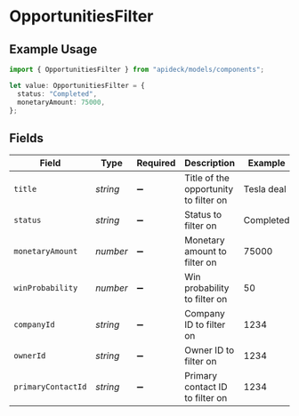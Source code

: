 # OpportunitiesFilter

## Example Usage

```typescript
import { OpportunitiesFilter } from "apideck/models/components";

let value: OpportunitiesFilter = {
  status: "Completed",
  monetaryAmount: 75000,
};
```

## Fields

| Field                                 | Type                                  | Required                              | Description                           | Example                               |
| ------------------------------------- | ------------------------------------- | ------------------------------------- | ------------------------------------- | ------------------------------------- |
| `title`                               | *string*                              | :heavy_minus_sign:                    | Title of the opportunity to filter on | Tesla deal                            |
| `status`                              | *string*                              | :heavy_minus_sign:                    | Status to filter on                   | Completed                             |
| `monetaryAmount`                      | *number*                              | :heavy_minus_sign:                    | Monetary amount to filter on          | 75000                                 |
| `winProbability`                      | *number*                              | :heavy_minus_sign:                    | Win probability to filter on          | 50                                    |
| `companyId`                           | *string*                              | :heavy_minus_sign:                    | Company ID to filter on               | 1234                                  |
| `ownerId`                             | *string*                              | :heavy_minus_sign:                    | Owner ID to filter on                 | 1234                                  |
| `primaryContactId`                    | *string*                              | :heavy_minus_sign:                    | Primary contact ID to filter on       | 1234                                  |